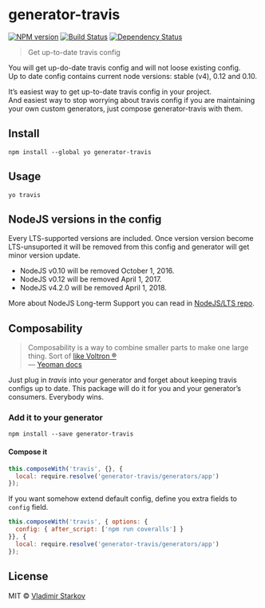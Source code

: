 # generator-travis

[![NPM version][npm-image]][npm-url]
[![Build Status][travis-image]][travis-url]
[![Dependency Status][depstat-image]][depstat-url]

> Get up-to-date travis config

You will get up-do-date travis config and will not loose existing config.  
Up to date config contains current node versions: stable (v4), 0.12 and 0.10.

It’s easiest way to get up-to-date travis config in your project.  
And easiest way to stop worrying about travis config if you are maintaining your own custom generators, just compose generator-travis with them.

## Install

    npm install --global yo generator-travis

## Usage

    yo travis

## NodeJS versions in the config

Every LTS-supported versions are included. Once version version become
LTS-unsuported it will be removed from this config and generator
will get minor version update.

* NodeJS v0.10 will be removed October 1, 2016.
* NodeJS v0.12 will be removed April 1, 2017.
* NodeJS v4.2.0 will be removed April 1, 2018.

More about NodeJS Long-term Support you can read in [NodeJS/LTS repo][NodeJS/LTS].

[NodeJS/LTS]: https://github.com/nodejs/LTS/

## Composability

> Composability is a way to combine smaller parts to make one large thing. Sort of [like Voltron ®][voltron]  
> — [Yeoman docs](http://yeoman.io/authoring/composability.html)

Just plug in _travis_ into your generator and forget about keeping travis configs up to date.
This package will do it for you and your generator’s consumers. Everybody wins.

### Add it to your generator

    npm install --save generator-travis

#### Compose it

```js
this.composeWith('travis', {}, {
  local: require.resolve('generator-travis/generators/app')
});
```

If you want somehow extend default config, define you extra fields to `config` field.

```js
this.composeWith('travis', { options: {
  config: { after_script: ['npm run coveralls'] }
}}, {
  local: require.resolve('generator-travis/generators/app')
});
```

[voltron]: http://25.media.tumblr.com/tumblr_m1zllfCJV21r8gq9go11_250.gif

## License

MIT © [Vladimir Starkov](https://iamstarkov.com)

[npm-url]: https://npmjs.org/package/generator-travis
[npm-image]: https://img.shields.io/npm/v/generator-travis.svg?style=flat-square

[travis-url]: https://travis-ci.org/iamstarkov/generator-travis
[travis-image]: https://img.shields.io/travis/iamstarkov/generator-travis.svg?style=flat-square

[depstat-url]: https://david-dm.org/iamstarkov/generator-travis
[depstat-image]: https://david-dm.org/iamstarkov/generator-travis.svg?style=flat-square
